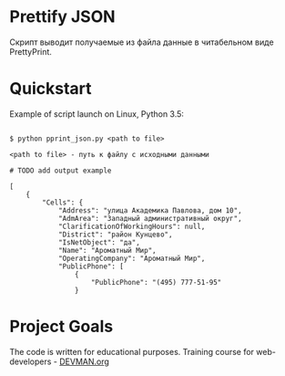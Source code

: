 # Prettify JSON

Скрипт выводит получаемые из файла данные в читабельном виде PrettyPrint.


# Quickstart

Example of script launch on Linux, Python 3.5:

```#!bash

$ python pprint_json.py <path to file>

<path to file> - путь к файлу с исходными данными

# TODO add output example

[
    {
        "Cells": {
            "Address": "улица Академика Павлова, дом 10",
            "AdmArea": "Западный административный округ",
            "ClarificationOfWorkingHours": null,
            "District": "район Кунцево",
            "IsNetObject": "да",
            "Name": "Ароматный Мир",
            "OperatingCompany": "Ароматный Мир",
            "PublicPhone": [
                {
                    "PublicPhone": "(495) 777-51-95"
                }

```

# Project Goals

The code is written for educational purposes. Training course for web-developers - [DEVMAN.org](https://devman.org)
